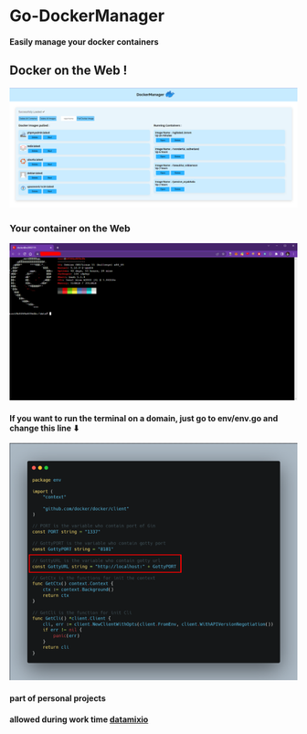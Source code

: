 # Go-DockerManager
#### Easily manage your docker containers
## Docker on the Web !
![alt text](img/panel.png)

### Your container on the Web
![alt text](img/term.png)

#### If you want to run the terminal on a domain, just go to env/env.go and change this line ⬇
![alt text](img/envcode.png)

#### part of personal projects
#### allowed during work time [datamixio](https://datamix.io)

